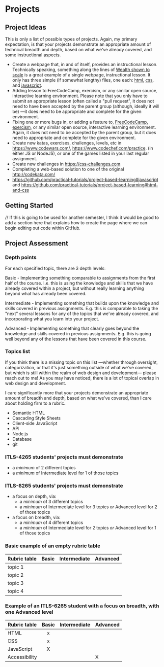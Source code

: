 # Projects

## Project Ideas

This is only a list of possible types of projects.  Again, my primary expectation, is that your projects demonstrate an appropriate amount of technical breadth and depth, based on what we've already covered, and some instructional aspects.

- Create a webpage that, in and of itself, provides an instructional lesson.
  Technically speaking, something along the lines of [Wealth shown to scale](https://mkorostoff.github.io/1-pixel-wealth/) is a great example of a single webpage, instructional lesson.   It only has three simple (if somewhat lengthy) files, one each: [html](https://mkorostoff.github.io/1-pixel-wealth/), [css](https://mkorostoff.github.io/1-pixel-wealth/main.css), and [javascript](https://mkorostoff.github.io/1-pixel-wealth/main.js).
- Adding lesson to FreeCodeCamp, exercism, or any similar open source, interactive learning environment.  Please note that you only have to submit an appropriate lesson (often called a "pull request", it does not need to have been accepted by the parent group (although, ideally it will be) —it does need to be appropriate and complete for the given environment.
- Fixing one or more bugs in, or adding a feature to, [FreeCodeCamp](https://github.com/freeCodeCamp/freeCodeCamp/issues), [exercism](https://github.com/exercism/javascript/issues), or any similar open source, interactive learning environment.  Again, it does not need to be accepted by the parent group, but it does need to appropriate and complete for the given environment.
- Create new katas, exercises, challenges, levels, etc in <https://www.codewars.com/>, <https://www.codechef.com/practice>. (in either JS or NodeJS), or one of the games listed in your last regular assignment.
- Create new challenges in <https://css-challenges.com>
- Completing a web-based solution to one of the original <http://codekata.com/>
- <https://github.com/practical-tutorials/project-based-learning#javascript>
 and <https://github.com/practical-tutorials/project-based-learning#html-and-css>

## Getting Started
// If this is going to be used for another semester, I think it would be good to add a section here that explains how to create the page where we can begin editing out code within GitHub.

## Project Assessment

### Depth points

For each specified topic, there are 3 depth levels:

Basic - Implementing something comparable to assignments from the first half of the course.  I.e. this is using the knowledge and skills that we have already covered within a project, but without really learning anything beyond what has already been covered.

Intermediate - Implementing something that builds upon the knowledge and skills covered in previous assignments.   E.g. this is comparable to taking the "next" several lessons for any of the topics that we've already covered, and incorporating what you learn into your project.

Advanced - Implementing something that clearly goes beyond the knowledge and skills covered in previous assignments.  E.g. this is going well beyond any of the lessons that have been covered in this course.

### Topics list

If you think there is a missing topic on this list —whether through oversight, categorization, or that it's just something outside of what we've covered, but which is still within the realm of web design and development— please reach out to me!  As you may have noticed, there is a lot of topical overlap in web design and development.  

I care significantly more that your projects demonstrate an appropriate amount of breadth and depth, based on what we've covered, than I care about holding firm to a rubric.

- Semantic HTML
- Cascading Style Sheets
- Client-side JavaScript
- API
- Node.js
- Database
- git

### ITLS-4265 students' projects must demonstrate

- a _minimum_ of 2 different topics
- a _minimum_ of Intermediate level for 1 of those topics

### ITLS-6265 students' projects must demonstrate

- a focus on depth, via:
  - a _minimum_ of 3 different topics
  - a _minimum_ of Intermediate level for 3 topics _or_ Advanced level for 2 of those topics
- a focus on breadth, via:
  - a _minimum_ of 4 different topics
  - a _minimum_ of Intermediate level for 2 topics _or_ Advanced level for 1 of those topics

### Basic example of an empty rubric table

| Rubric table | Basic | Intermediate | Advanced |
|--------------|:-----:|:------------:|:---------|
| topic 1      |       |              |          |
| topic 2      |       |              |          |
| topic 3      |       |              |          |
| topic 4      |       |              |          |

### Example of an ITLS-6265 student with a focus on breadth, with one Advanced level

| Rubric table  | Basic | Intermediate | Advanced |
|---------------|:-----:|:------------:|:---------|
| HTML          |   x   |              |          |
| CSS           |   x   |              |          |
| JavaScript    |   X   |              |          |
| Accessibility |       |              |     X    |
